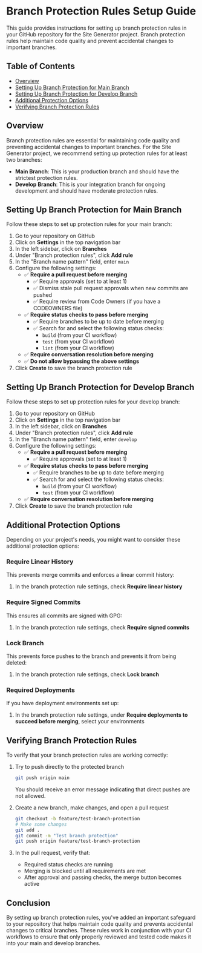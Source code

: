 # Branch Protection Rules Setup Guide

This guide provides instructions for setting up branch protection rules in your GitHub repository for the Site Generator project. Branch protection rules help maintain code quality and prevent accidental changes to important branches.

## Table of Contents

- [Overview](#overview)
- [Setting Up Branch Protection for Main Branch](#setting-up-branch-protection-for-main-branch)
- [Setting Up Branch Protection for Develop Branch](#setting-up-branch-protection-for-develop-branch)
- [Additional Protection Options](#additional-protection-options)
- [Verifying Branch Protection Rules](#verifying-branch-protection-rules)

## Overview

Branch protection rules are essential for maintaining code quality and preventing accidental changes to important branches. For the Site Generator project, we recommend setting up protection rules for at least two branches:

- **Main Branch**: This is your production branch and should have the strictest protection rules.
- **Develop Branch**: This is your integration branch for ongoing development and should have moderate protection rules.

## Setting Up Branch Protection for Main Branch

Follow these steps to set up protection rules for your main branch:

1. Go to your repository on GitHub
2. Click on **Settings** in the top navigation bar
3. In the left sidebar, click on **Branches**
4. Under "Branch protection rules", click **Add rule**
5. In the "Branch name pattern" field, enter `main`
6. Configure the following settings:
   - ✅ **Require a pull request before merging**
     - ✅ Require approvals (set to at least 1)
     - ✅ Dismiss stale pull request approvals when new commits are pushed
     - ✅ Require review from Code Owners (if you have a CODEOWNERS file)
   - ✅ **Require status checks to pass before merging**
     - ✅ Require branches to be up to date before merging
     - ✅ Search for and select the following status checks:
       - `build` (from your CI workflow)
       - `test` (from your CI workflow)
       - `lint` (from your CI workflow)
   - ✅ **Require conversation resolution before merging**
   - ✅ **Do not allow bypassing the above settings**
7. Click **Create** to save the branch protection rule

## Setting Up Branch Protection for Develop Branch

Follow these steps to set up protection rules for your develop branch:

1. Go to your repository on GitHub
2. Click on **Settings** in the top navigation bar
3. In the left sidebar, click on **Branches**
4. Under "Branch protection rules", click **Add rule**
5. In the "Branch name pattern" field, enter `develop`
6. Configure the following settings:
   - ✅ **Require a pull request before merging**
     - ✅ Require approvals (set to at least 1)
   - ✅ **Require status checks to pass before merging**
     - ✅ Require branches to be up to date before merging
     - ✅ Search for and select the following status checks:
       - `build` (from your CI workflow)
       - `test` (from your CI workflow)
   - ✅ **Require conversation resolution before merging**
7. Click **Create** to save the branch protection rule

## Additional Protection Options

Depending on your project's needs, you might want to consider these additional protection options:

### Require Linear History

This prevents merge commits and enforces a linear commit history:

1. In the branch protection rule settings, check **Require linear history**

### Require Signed Commits

This ensures all commits are signed with GPG:

1. In the branch protection rule settings, check **Require signed commits**

### Lock Branch

This prevents force pushes to the branch and prevents it from being deleted:

1. In the branch protection rule settings, check **Lock branch**

### Required Deployments

If you have deployment environments set up:

1. In the branch protection rule settings, under **Require deployments to succeed before merging**, select your environments

## Verifying Branch Protection Rules

To verify that your branch protection rules are working correctly:

1. Try to push directly to the protected branch

   ```bash
   git push origin main
   ```

   You should receive an error message indicating that direct pushes are not allowed.

2. Create a new branch, make changes, and open a pull request

   ```bash
   git checkout -b feature/test-branch-protection
   # Make some changes
   git add .
   git commit -m "Test branch protection"
   git push origin feature/test-branch-protection
   ```

3. In the pull request, verify that:
   - Required status checks are running
   - Merging is blocked until all requirements are met
   - After approval and passing checks, the merge button becomes active

## Conclusion

By setting up branch protection rules, you've added an important safeguard to your repository that helps maintain code quality and prevents accidental changes to critical branches. These rules work in conjunction with your CI workflows to ensure that only properly reviewed and tested code makes it into your main and develop branches.
